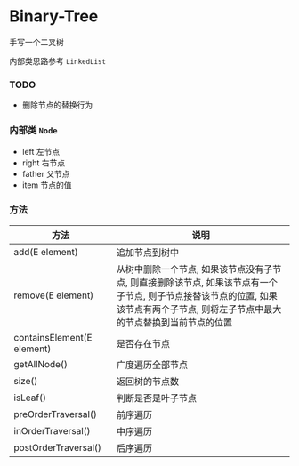 # Binary-Tree
手写一个二叉树

内部类思路参考 `LinkedList`

### TODO

- 删除节点的替换行为

### 内部类 `Node`
- left 左节点
- right 右节点
- father 父节点
- item 节点的值

### 方法
| 方法                       | 说明                                                         |
| -------------------------- | ------------------------------------------------------------ |
| add(E element)             | 追加节点到树中                                               |
| remove(E element)          | 从树中删除一个节点, 如果该节点没有子节点, 则直接删除该节点, 如果该节点有一个子节点, 则子节点接替该节点的位置, 如果该节点有两个子节点, 则将左子节点中最大的节点替换到当前节点的位置 |
| containsElement(E element) | 是否存在节点                                                 |
| getAllNode()               | 广度遍历全部节点                                             |
| size()                     | 返回树的节点数                                               |
| isLeaf()                   | 判断是否是叶子节点                                           |
| preOrderTraversal()| 前序遍历 |
| inOrderTraversal() | 中序遍历 |
| postOrderTraversal() | 后序遍历 |
